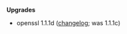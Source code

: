 **Upgrades**

 * openssl 1.1.1d ([changelog](https://www.openssl.org/news/changelog.html); was 1.1.1c)
